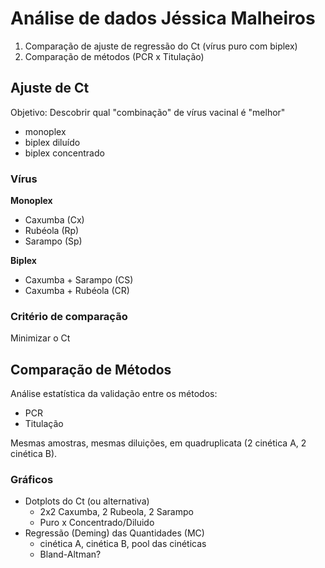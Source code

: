 # Análise de dados Jéssica Malheiros

1. Comparação de ajuste de regressão do Ct (vírus puro com biplex)
2. Comparação de métodos (PCR x Titulação)

## Ajuste de Ct ##

Objetivo: Descobrir qual "combinação" de vírus vacinal é "melhor"
- monoplex
- biplex diluído
- biplex concentrado

### Vírus ###

**Monoplex**

- Caxumba (Cx)
- Rubéola (Rp)
- Sarampo (Sp)

**Biplex**

- Caxumba + Sarampo (CS)
- Caxumba + Rubéola (CR)

### Critério de comparação ###

Minimizar o Ct

## Comparação de Métodos ##

Análise estatística da validação entre os métodos:

- PCR
- Titulação

Mesmas amostras, mesmas diluições, em quadruplicata (2 cinética A, 2 cinética B).

### Gráficos ###

- Dotplots do Ct (ou alternativa)
    - 2x2 Caxumba, 2 Rubeola, 2 Sarampo
    - Puro x Concentrado/Diluido
- Regressão (Deming) das Quantidades (MC)
    - cinética A, cinética B, pool das cinéticas
    - Bland-Altman?
